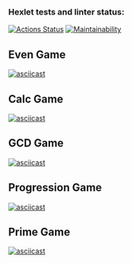### Hexlet tests and linter status:
[![Actions Status](https://github.com/dimensi/java-project-lvl1/workflows/hexlet-check/badge.svg)](https://github.com/dimensi/java-project-lvl1/actions)
[![Maintainability](https://api.codeclimate.com/v1/badges/8d8715bc26dd567b0b07/maintainability)](https://codeclimate.com/github/dimensi/java-project-lvl1/maintainability)

## Even Game
[![asciicast](https://asciinema.org/a/4BqPgjt8PLgCOlfeZrm2QWZyH.svg)](https://asciinema.org/a/4BqPgjt8PLgCOlfeZrm2QWZyH)

## Calc Game
[![asciicast](https://asciinema.org/a/gV3De3DqKumKbhwsTQNWkzj64.svg)](https://asciinema.org/a/gV3De3DqKumKbhwsTQNWkzj64)

## GCD Game
[![asciicast](https://asciinema.org/a/pNHWtUO1cjk8sw1XL36UwKS6n.svg)](https://asciinema.org/a/pNHWtUO1cjk8sw1XL36UwKS6n)

## Progression Game
[![asciicast](https://asciinema.org/a/okHD8sdoJwB4qJ28i43pgetlC.svg)](https://asciinema.org/a/okHD8sdoJwB4qJ28i43pgetlC)

## Prime Game
[![asciicast](https://asciinema.org/a/kcyvqHJyVp50PXPyKk3oNeiM9.svg)](https://asciinema.org/a/kcyvqHJyVp50PXPyKk3oNeiM9)